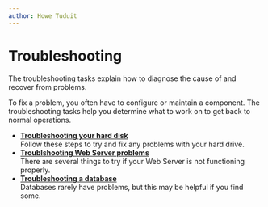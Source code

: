 ```yaml
---
author: Howe Tuduit
---
```


# Troubleshooting

The troubleshooting tasks explain how to diagnose the cause of and recover from problems.

To fix a problem, you often have to configure or maintain a component. The troubleshooting tasks help you determine what to work on to get back to normal operations.

-   **[Troubleshooting your hard disk](../taskbook/drivetrouble.md)**  
Follow these steps to try and fix any problems with your hard drive.
-   **[Troublshooting Web Server problems](../taskbook/webtrouble.md)**  
There are several things to try if your Web Server is not functioning properly.
-   **[Troubleshooting a database](../taskbook/databasetrouble.md)**  
Databases rarely have problems, but this may be helpful if you find some.

